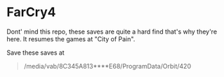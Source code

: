 # FarCry4

Dont' mind this repo, these saves are quite a hard find that's why they're here. 
It resumes the games at "City of Pain".

Save these saves at 
>/media/vab/8C345A813****E68/ProgramData/Orbit/420
